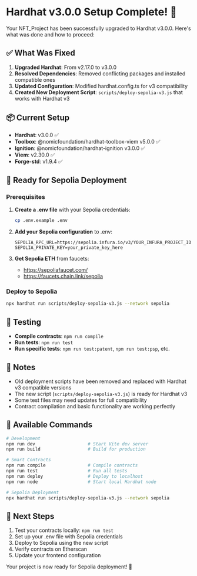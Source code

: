 # Hardhat v3.0.0 Setup Complete! 🎉

Your NFT_Project has been successfully upgraded to Hardhat v3.0.0. Here's what was done and how to proceed:

## ✅ What Was Fixed

1. **Upgraded Hardhat**: From v2.17.0 to v3.0.0
2. **Resolved Dependencies**: Removed conflicting packages and installed compatible ones
3. **Updated Configuration**: Modified hardhat.config.ts for v3 compatibility
4. **Created New Deployment Script**: `scripts/deploy-sepolia-v3.js` that works with Hardhat v3

## 📦 Current Setup

- **Hardhat**: v3.0.0 ✅
- **Toolbox**: @nomicfoundation/hardhat-toolbox-viem v5.0.0 ✅
- **Ignition**: @nomicfoundation/hardhat-ignition v3.0.0 ✅
- **Viem**: v2.30.0 ✅
- **Forge-std**: v1.9.4 ✅

## 🚀 Ready for Sepolia Deployment

### Prerequisites

1. **Create a .env file** with your Sepolia credentials:
   ```bash
   cp .env.example .env
   ```

2. **Add your Sepolia configuration** to .env:
   ```
   SEPOLIA_RPC_URL=https://sepolia.infura.io/v3/YOUR_INFURA_PROJECT_ID
   SEPOLIA_PRIVATE_KEY=your_private_key_here
   ```

3. **Get Sepolia ETH** from faucets:
   - https://sepoliafaucet.com/
   - https://faucets.chain.link/sepolia

### Deploy to Sepolia

```bash
npx hardhat run scripts/deploy-sepolia-v3.js --network sepolia
```

## 🧪 Testing

- **Compile contracts**: `npm run compile`
- **Run tests**: `npm run test`
- **Run specific tests**: `npm run test:patent`, `npm run test:psp`, etc.

## 📝 Notes

- Old deployment scripts have been removed and replaced with Hardhat v3 compatible versions
- The new script (`scripts/deploy-sepolia-v3.js`) is ready for Hardhat v3
- Some test files may need updates for full compatibility
- Contract compilation and basic functionality are working perfectly

## 🔧 Available Commands

```bash
# Development
npm run dev                    # Start Vite dev server
npm run build                  # Build for production

# Smart Contracts
npm run compile                # Compile contracts
npm run test                   # Run all tests
npm run deploy                 # Deploy to localhost
npm run node                   # Start local Hardhat node

# Sepolia Deployment
npx hardhat run scripts/deploy-sepolia-v3.js --network sepolia
```

## 🎯 Next Steps

1. Test your contracts locally: `npm run test`
2. Set up your .env file with Sepolia credentials
3. Deploy to Sepolia using the new script
4. Verify contracts on Etherscan
5. Update your frontend configuration

Your project is now ready for Sepolia deployment! 🚀
